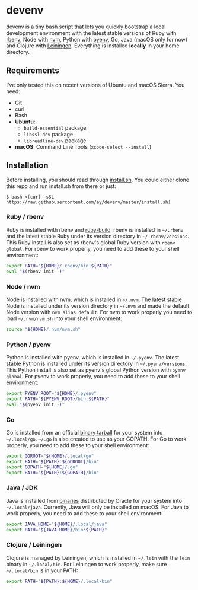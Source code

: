 # devenv

devenv is a tiny bash script that lets you quickly bootstrap a local development environment with the latest stable versions of Ruby with [rbenv](https://github.com/sstephenson/rbenv), Node with [nvm](https://github.com/creationix/nvm), Python with [pyenv](https://github.com/yyuu/pyenv), Go, Java (macOS only for now) and Clojure with [Leiningen](http://leiningen.org/). Everything is installed **locally** in your home directory.

## Requirements

I've only tested this on recent versions of Ubuntu and macOS Sierra. You need:

  * Git
  * curl
  * Bash
  * **Ubuntu**:
    * `build-essential` package
    * `libssl-dev` package
    * `libreadline-dev` package
  * **macOS**: Command Line Tools (`xcode-select --install`)

## Installation

Before installing, you should read through [install.sh](install.sh). You could either clone this repo and run install.sh from there or just:

```
$ bash <(curl -sSL https://raw.githubusercontent.com/ay/devenv/master/install.sh)
```

### Ruby / rbenv

Ruby is installed with rbenv and [ruby-build](https://github.com/sstephenson/ruby-build). rbenv is installed in `~/.rbenv` and the latest stable Ruby under its version directory in `~/.rbenv/versions`. This Ruby install is also set as rbenv's global Ruby version with `rbenv global`. For rbenv to work properly, you need to add these to your shell environment:

```sh
export PATH="${HOME}/.rbenv/bin:${PATH}"
eval "$(rbenv init -)"
```

### Node / nvm

Node is installed with nvm, which is installed in `~/.nvm`. The latest stable Node is installed under its version directory in `~/.nvm` and made the default Node version with `nvm alias default`. For nvm to work properly you need to load `~/.nvm/nvm.sh` into your shell environment:

```sh
source "${HOME}/.nvm/nvm.sh"
```

### Python / pyenv

Python is installed with pyenv, which is installed in `~/.pyenv`. The latest stable Python is installed under its version directory in `~/.pyenv/versions`. This Python install is also set as pyenv's global Python version with `pyenv global`. For pyenv to work properly, you need to add these to your shell environment:

```sh
export PYENV_ROOT="${HOME}/.pyenv"
export PATH="${PYENV_ROOT}/bin:${PATH}"
eval "$(pyenv init -)"
```

### Go

Go is installed from an official [binary tarball](https://golang.org/dl/) for your system into `~/.local/go`. `~/.go` is also created to use as your GOPATH. For Go to work properly, you need to add these to your shell environment:

```sh
export GOROOT="${HOME}/.local/go"
export PATH="${PATH}:${GOROOT}/bin"
export GOPATH="${HOME}/.go"
export PATH="${PATH}:${GOPATH}/bin"
```

### Java / JDK

Java is installed from [binaries](http://www.oracle.com/technetwork/java/javase/downloads/index.html) distributed by Oracle for your system into `~/.local/java`. Currently, Java will only be installed on macOS. For Java to work properly, you need to add these to your shell environment:

```sh
export JAVA_HOME="${HOME}/.local/java"
export PATH="${JAVA_HOME}/bin:${PATH}"
```

### Clojure / Leiningen

Clojure is managed by Leiningen, which is installed in `~/.lein` with the `lein` binary in `~/.local/bin`. For Leiningen to work properly, make sure `~/.local/bin` is in your PATH:

```sh
export PATH="${PATH}:${HOME}/.local/bin"
```
